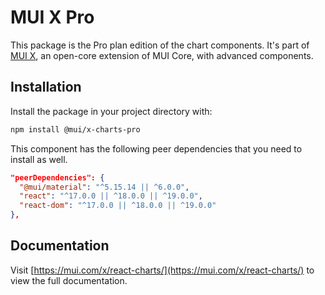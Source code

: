 # MUI X Pro

This package is the Pro plan edition of the chart components.
It's part of [MUI X](https://mui.com/x/), an open-core extension of MUI Core, with advanced components.

## Installation

Install the package in your project directory with:

```bash
npm install @mui/x-charts-pro
```

This component has the following peer dependencies that you need to install as well.

```json
"peerDependencies": {
  "@mui/material": "^5.15.14 || ^6.0.0",
  "react": "^17.0.0 || ^18.0.0 || ^19.0.0",
  "react-dom": "^17.0.0 || ^18.0.0 || ^19.0.0"
},
```

## Documentation

Visit [https://mui.com/x/react-charts/](https://mui.com/x/react-charts/) to view the full documentation.
